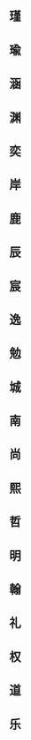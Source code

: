 ## 瑾
## 瑜
## 涵
## 渊
## 奕
## 岸
## 鹿
## 辰
## 宸
## 逸
## 勉
## 城
## 南
## 尚
## 熙
## 哲
## 明
## 翰
## 礼
## 权
## 道
## 乐